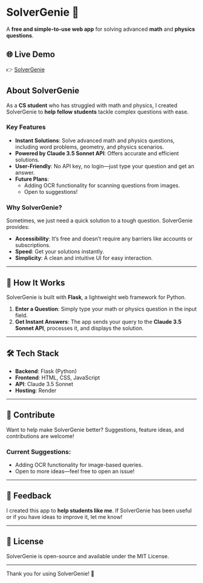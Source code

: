 
# SolverGenie 🌟  
A **free and simple-to-use web app** for solving advanced **math** and **physics questions**.  

## 🌐 Live Demo  
👉 [SolverGenie](https://solvergenie.site/)  

## About SolverGenie  
As a **CS student** who has struggled with math and physics, I created SolverGenie to **help fellow students** tackle complex questions with ease.  

### Key Features  
- **Instant Solutions**: Solve advanced math and physics questions, including word problems, geometry, and physics scenarios.  
- **Powered by Claude 3.5 Sonnet API**: Offers accurate and efficient solutions.  
- **User-Friendly**: No API key, no login—just type your question and get an answer.  
- **Future Plans**:  
  - Adding OCR functionality for scanning questions from images.  
  - Open to suggestions!  

### Why SolverGenie?  
Sometimes, we just need a quick solution to a tough question. SolverGenie provides:  
- **Accessibility**: It’s free and doesn’t require any barriers like accounts or subscriptions.  
- **Speed**: Get your solutions instantly.  
- **Simplicity**: A clean and intuitive UI for easy interaction.  

---

## 🚀 How It Works  
SolverGenie is built with **Flask**, a lightweight web framework for Python.  

1. **Enter a Question**: Simply type your math or physics question in the input field.  
2. **Get Instant Answers**: The app sends your query to the **Claude 3.5 Sonnet API**, processes it, and displays the solution.  

---

## 🛠️ Tech Stack  
- **Backend**: Flask (Python)  
- **Frontend**: HTML, CSS, JavaScript  
- **API**: Claude 3.5 Sonnet  
- **Hosting**: Render  

---

## 🤝 Contribute  
Want to help make SolverGenie better? Suggestions, feature ideas, and contributions are welcome!  
### Current Suggestions:  
- Adding OCR functionality for image-based queries.  
- Open to more ideas—feel free to open an issue!  

---

## 💌 Feedback  
I created this app to **help students like me**. If SolverGenie has been useful or if you have ideas to improve it, let me know!  

---

## 📜 License  
SolverGenie is open-source and available under the MIT License.  

---

Thank you for using SolverGenie! 🌹  
